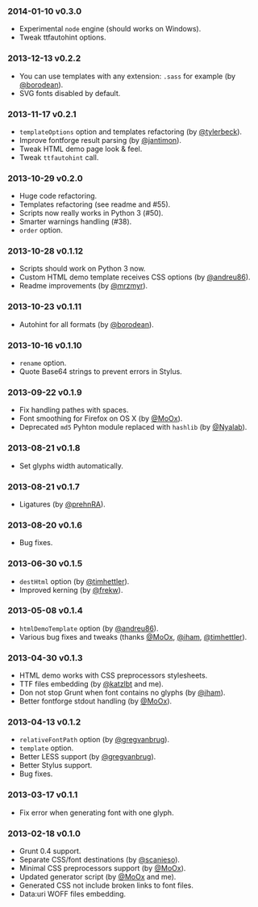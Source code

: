 ### 2014-01-10 v0.3.0

* Experimental `node` engine (should works on Windows).
* Tweak ttfautohint options.

### 2013-12-13 v0.2.2

* You can use templates with any extension: `.sass` for example (by [@borodean](https://github.com/borodean)).
* SVG fonts disabled by default.

### 2013-11-17 v0.2.1

* `templateOptions` option and templates refactoring (by [@tylerbeck](https://github.com/tylerbeck)).
* Improve fontforge result parsing (by [@jantimon](https://github.com/jantimon)).
* Tweak HTML demo page look & feel.
* Tweak `ttfautohint` call.

### 2013-10-29 v0.2.0

* Huge code refactoring.
* Templates refactoring (see readme and #55).
* Scripts now really works in Python 3 (#50).
* Smarter warnings handling (#38).
* `order` option.

### 2013-10-28 v0.1.12

* Scripts should work on Python 3 now.
* Custom HTML demo template receives CSS options (by [@andreu86](https://github.com/andreu86)).
* Readme improvements (by [@mrzmyr](https://github.com/mrzmyr)).

### 2013-10-23 v0.1.11

* Autohint for all formats (by [@borodean](https://github.com/borodean)).

### 2013-10-16 v0.1.10

* `rename` option.
* Quote Base64 strings to prevent errors in Stylus.

### 2013-09-22 v0.1.9

* Fix handling pathes with spaces.
* Font smoothing for Firefox on OS X (by [@MoOx](https://github.com/MoOx)).
* Deprecated `md5` Pyhton module replaced with `hashlib` (by [@Nyalab](https://github.com/Nyalab)).

### 2013-08-21 v0.1.8

* Set glyphs width automatically.

### 2013-08-21 v0.1.7

* Ligatures (by [@prehnRA](https://github.com/prehnRA)).

### 2013-08-20 v0.1.6

* Bug fixes.

### 2013-06-30 v0.1.5

* `destHtml` option (by [@timhettler](https://github.com/timhettler)).
* Improved kerning (by [@frekw](https://github.com/frekw)).

### 2013-05-08 v0.1.4

* `htmlDemoTemplate` option (by [@andreu86](https://github.com/andreu86)).
* Various bug fixes and tweaks (thanks [@MoOx](https://github.com/MoOx), [@iham](https://github.com/iham), [@timhettler](https://github.com/timhettler)).

### 2013-04-30 v0.1.3

* HTML demo works with CSS preprocessors stylesheets.
* TTF files embedding (by [@katzlbt](https://github.com/katzlbt) and me).
* Don not stop Grunt when font contains no glyphs (by [@iham](https://github.com/iham)).
* Better fontforge stdout handling (by [@MoOx](https://github.com/MoOx)).

### 2013-04-13 v0.1.2

* `relativeFontPath` option (by [@gregvanbrug](https://github.com/gregvanbrug)).
* `template` option.
* Better LESS support (by [@gregvanbrug](https://github.com/gregvanbrug)).
* Better Stylus support.
* Bug fixes.

### 2013-03-17 v0.1.1

* Fix error when generating font with one glyph.

### 2013-02-18 v0.1.0

* Grunt 0.4 support.
* Separate CSS/font destinations (by [@scanieso](https://github.com/scanieso)).
* Minimal CSS preprocessors support (by [@MoOx](https://github.com/MoOx)).
* Updated generator script (by [@MoOx](https://github.com/MoOx) and me).
* Generated CSS not include broken links to font files.
* Data:uri WOFF files embedding.

